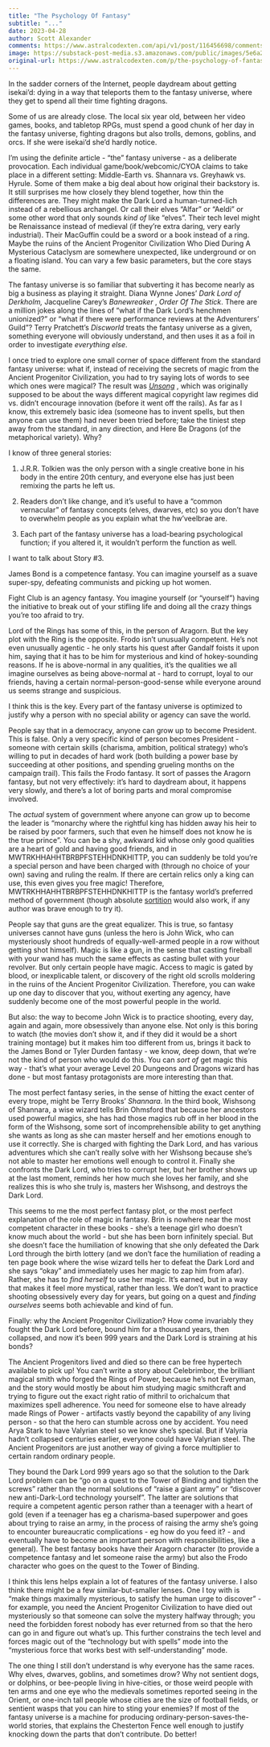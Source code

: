 ```yaml
---
title: "The Psychology Of Fantasy"
subtitle: "..."
date: 2023-04-28
author: Scott Alexander
comments: https://www.astralcodexten.com/api/v1/post/116456698/comments?&all_comments=true
image: https://substack-post-media.s3.amazonaws.com/public/images/5e6a2d74-934e-4173-85a1-34393eedd741_259x194.jpeg
original-url: https://www.astralcodexten.com/p/the-psychology-of-fantasy
---
```

In the sadder corners of the Internet, people daydream about getting isekai’d: dying in a way that teleports them to the fantasy universe, where they get to spend all their time fighting dragons.

Some of us are already close. The local six year old, between her video games, books, and tabletop RPGs, must spend a good chunk of her day in the fantasy universe, fighting dragons but also trolls, demons, goblins, and orcs. If she were isekai’d she’d hardly notice.

I’m using the definite article - “the” fantasy universe - as a deliberate provocation. Each individual game/book/webcomic/CYOA claims to take place in a different setting: Middle-Earth vs. Shannara vs. Greyhawk vs. Hyrule. Some of them make a big deal about how original their backstory is. It still surprises me how closely they blend together, how thin the differences are. They might make the Dark Lord a human-turned-lich instead of a rebellious archangel. Or call their elves “Alfar” or “Aeldi” or some other word that only sounds _kind of_ like “elves”. Their tech level might be Renaissance instead of medieval (if they’re extra daring, very early industrial). Their MacGuffin could be a sword or a book instead of a ring. Maybe the ruins of the Ancient Progenitor Civilization Who Died During A Mysterious Cataclysm are somewhere unexpected, like underground or on a floating island. You can vary a few basic parameters, but the core stays the same.

The fantasy universe is so familiar that subverting it has become nearly as big a business as playing it straight. Diana Wynne Jones’ _Dark Lord of Derkholm,_ Jacqueline Carey’s _Banewreaker_ , _Order Of The Stick_. There are a million jokes along the lines of “what if the Dark Lord’s henchmen unionized?” or “what if there were performance reviews at the Adventurers’ Guild”? Terry Pratchett’s _Discworld_ treats the fantasy universe as a given, something everyone will obviously understand, and then uses it as a foil in order to investigate _everything else_. 

I once tried to explore one small corner of space different from the standard fantasy universe: what if, instead of receiving the secrets of magic from the Ancient Progenitor Civilization, you had to try saying lots of words to see which ones were magical? The result was _[Unsong](https://unsongbook.com/)_ , which was originally supposed to be about the ways different magical copyright law regimes did vs. didn’t encourage innovation (before it went off the rails). As far as I know, this extremely basic idea (someone has to invent spells, but then anyone can use them) had never been tried before; take the tiniest step away from the standard, in any direction, and Here Be Dragons (of the metaphorical variety). Why?

I know of three general stories:

  1. J.R.R. Tolkien was the only person with a single creative bone in his body in the entire 20th century, and everyone else has just been remixing the parts he left us.

  2. Readers don’t like change, and it’s useful to have a “common vernacular” of fantasy concepts (elves, dwarves, etc) so you don’t have to overwhelm people as you explain what the hw’veelbrae are.

  3. Each part of the fantasy universe has a load-bearing psychological function; if you altered it, it wouldn’t perform the function as well.




I want to talk about Story #3.

James Bond is a competence fantasy. You can imagine yourself as a suave super-spy, defeating communists and picking up hot women.

Fight Club is an agency fantasy. You imagine yourself (or “yourself”) having the initiative to break out of your stifling life and doing all the crazy things you’re too afraid to try. 

Lord of the Rings has some of this, in the person of Aragorn. But the key plot with the Ring is the opposite. Frodo isn’t unusually competent. He’s not even unusually agentic - he only starts his quest after Gandalf foists it upon him, saying that it has to be him for mysterious and kind of hokey-sounding reasons. If he is above-normal in any qualities, it’s the qualities we all imagine ourselves as being above-normal at - hard to corrupt, loyal to our friends, having a certain normal-person-good-sense while everyone around us seems strange and suspicious.

I think this is the key. Every part of the fantasy universe is optimized to justify why a person with no special ability or agency can save the world.

People say that in a democracy, anyone can grow up to become President. This is false. Only a very specific kind of person becomes President - someone with certain skills (charisma, ambition, political strategy) who’s willing to put in decades of hard work (both building a power base by succeeding at other positions, and spending grueling months on the campaign trail). This fails the Frodo fantasy. It sort of passes the Aragorn fantasy, but not very effectively: it’s hard to daydream about, it happens very slowly, and there’s a lot of boring parts and moral compromise involved.

The _actual_ system of government where anyone can grow up to become the leader is “monarchy where the rightful king has hidden away his heir to be raised by poor farmers, such that even he himself does not know he is the true prince”. You can be a shy, awkward kid whose only good qualities are a heart of gold and having good friends, and in MWTRKHHAHHTBRBPFSTEHHDNKHITTP, you can suddenly be told you’re a special person and have been charged with (through no choice of your own) saving and ruling the realm. If there are certain relics only a king can use, this even gives you free magic! Therefore, MWTRKHHAHHTBRBPFSTEHHDNKHITTP is the fantasy world’s preferred method of government (though absolute [sortition](https://en.wikipedia.org/wiki/Sortition) would also work, if any author was brave enough to try it).

People say that guns are the great equalizer. This is true, so fantasy universes cannot have guns (unless the hero is John Wick, who can mysteriously shoot hundreds of equally-well-armed people in a row without getting shot himself). Magic is like a gun, in the sense that casting fireball with your wand has much the same effects as casting bullet with your revolver. But only certain people have magic. Access to magic is gated by blood, or inexplicable talent, or discovery of the right old scrolls moldering in the ruins of the Ancient Progenitor Civilization. Therefore, you can wake up one day to discover that you, without exerting any agency, have suddenly become one of the most powerful people in the world.

But also: the way to become John Wick is to practice shooting, every day, again and again, more obsessively than anyone else. Not only is this boring to watch (the movies don’t show it, and if they did it would be a short training montage) but it makes him too different from us, brings it back to the James Bond or Tyler Durden fantasy - we know, deep down, that we’re not the kind of person who would do this. You can _sort of_ get magic this way - that’s what your average Level 20 Dungeons and Dragons wizard has done - but most fantasy protagonists are more interesting than that.

The most perfect fantasy series, in the sense of hitting the exact center of every trope, might be Terry Brooks’ _Shannara_. In the third book, Wishsong of Shannara, a wise wizard tells Brin Ohmsford that because her ancestors used powerful magics, she has had those magics rub off in her blood in the form of the Wishsong, some sort of incomprehensible ability to get anything she wants as long as she can master herself and her emotions enough to use it correctly. She is charged with fighting the Dark Lord, and has various adventures which she can’t really solve with her Wishsong because she’s not able to master her emotions well enough to control it. Finally she confronts the Dark Lord, who tries to corrupt her, but her brother shows up at the last moment, reminds her how much she loves her family, and she realizes this is who she truly is, masters her Wishsong, and destroys the Dark Lord. 

This seems to me the most perfect fantasy plot, or the most perfect explanation of the role of magic in fantasy. Brin is nowhere near the most competent character in these books - she’s a teenage girl who doesn’t know much about the world - but she has been born infinitely special. But she doesn’t face the humiliation of knowing that she only defeated the Dark Lord through the birth lottery (and we don’t face the humiliation of reading a ten page book where the wise wizard tells her to defeat the Dark Lord and she says “okay” and immediately uses her magic to zap him from afar). Rather, she has to _find herself_ to use her magic. It’s earned, but in a way that makes it feel more mystical, rather than less. We don’t want to practice shooting obsessively every day for years, but going on a quest and _finding ourselves_ seems both achievable and kind of fun.

Finally: why the Ancient Progenitor Civilization? How come invariably they fought the Dark Lord before, bound him for a thousand years, then collapsed, and now it’s been 999 years and the Dark Lord is straining at his bonds?

The Ancient Progenitors lived and died so there can be free hypertech available to pick up! You can’t write a story about Celebrimbor, the brilliant magical smith who forged the Rings of Power, because he’s not Everyman, and the story would mostly be about him studying magic smithcraft and trying to figure out the exact right ratio of mithril to orichalcum that maximizes spell adherence. You need for someone else to have already made Rings of Power - artifacts vastly beyond the capability of any living person - so that the hero can stumble across one by accident. You need Arya Stark to have Valyrian steel so we know she’s special. But if Valyria hadn’t collapsed centuries earlier, everyone could have Valyrian steel. The Ancient Progenitors are just another way of giving a force multiplier to certain random ordinary people.

They bound the Dark Lord 999 years ago so that the solution to the Dark Lord problem can be “go on a quest to the Tower of Binding and tighten the screws” rather than the normal solutions of “raise a giant army” or “discover new anti-Dark-Lord technology yourself”. The latter are solutions that require a competent agentic person rather than a teenager with a heart of gold (even if a teenager has eg a charisma-based superpower and goes about trying to raise an army, in the process of raising the army she’s going to encounter bureaucratic complications - eg how do you feed it? - and eventually have to become an important person with responsibilities, like a general). The best fantasy books have their Aragorn character (to provide a competence fantasy and let someone raise the army) but also the Frodo character who goes on the quest to the Tower of Binding.

I think this lens helps explain a lot of features of the fantasy universe. I also think there might be a few similar-but-smaller lenses. One I toy with is “make things maximally mysterious, to satisfy the human urge to discover” - for example, you need the Ancient Progenitor Civilization to have died out mysteriously so that someone can solve the mystery halfway through; you need the forbidden forest nobody has ever returned from so that the hero can go in and figure out what’s up. This further constrains the tech level and forces magic out of the “technology but with spells” mode into the “mysterious force that works best with self-understanding” mode.

The one thing I still don’t understand is why everyone has the same races. Why elves, dwarves, goblins, and sometimes drow? Why not sentient dogs, or dolphins, or bee-people living in hive-cities, or those weird people with ten arms and one eye who the medievals sometimes reported seeing in the Orient, or one-inch tall people whose cities are the size of football fields, or sentient wasps that you can hire to sting your enemies? If most of the fantasy universe is a machine for producing ordinary-person-saves-the-world stories, that explains the Chesterton Fence well enough to justify knocking down the parts that don’t contribute. Do better!

